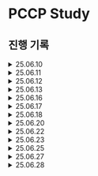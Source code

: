 # PCCP Study
## 진행 기록

<details>
  <summary>25.06.10</summary>

  |문제명|풀이|
  |--|--|
  |문자열 내 p와 y의 개수|[풀이](https://github.com/StackUpTogether/PCCP-Study/tree/Jihye/Jihye/programmers_level_1/문자열_내_p와_y의_개수)|
  |음양 더하기|[풀이](https://github.com/StackUpTogether/PCCP-Study/tree/Jihye/Jihye/programmers_level_1/음양_더하기)|
  |같은 숫자는 싫어|[풀이](https://github.com/StackUpTogether/PCCP-Study/tree/Jihye/Jihye/programmers_level_1/같은_숫자는_싫어)|
  |나머지가 1이 되는 수 찾기|[풀이](https://github.com/StackUpTogether/PCCP-Study/tree/Jihye/Jihye/programmers_level_1/나머지가_1이_되는_수_찾기)|
  |문자열 다루기 기본|[풀이](https://github.com/StackUpTogether/PCCP-Study/tree/Jihye/Jihye/programmers_level_1/문자열_다루기_기본)|

</details>

<details>
  <summary>25.06.11</summary>

  |문제명|풀이|
  |--|--|
  |하샤드 수|[풀이](https://github.com/StackUpTogether/PCCP-Study/tree/Jihye/Jihye/programmers_level_1/하샤드_수)|
  |두 정수 사이의 합|[풀이](https://github.com/StackUpTogether/PCCP-Study/tree/Jihye/Jihye/programmers_level_1/두_정수_사이의_합)|
  |시저 암호|[풀이](https://github.com/StackUpTogether/PCCP-Study/tree/Jihye/Jihye/programmers_level_1/시저_암호)|
  |K번째수|[풀이](https://github.com/StackUpTogether/PCCP-Study/tree/Jihye/Jihye/programmers_level_1/K번째수)|

</details>

<details>
  <summary>25.06.12</summary>

  |문제명|풀이|
  |--|--|
  |문자열 내 마음대로 정렬하기|[풀이](https://github.com/StackUpTogether/PCCP-Study/tree/Jihye/Jihye/programmers_level_1/문자열_내_마음대로_정렬하기)|
  |약수의 개수와 덧셈|[풀이](https://github.com/StackUpTogether/PCCP-Study/tree/Jihye/Jihye/programmers_level_1/약수의_개수와_덧셈)|
  |가장 가까운 같은 글자|[풀이](https://github.com/StackUpTogether/PCCP-Study/tree/Jihye/Jihye/programmers_level_1/가장_가까운_같은_글자)|

</details>

<details>
  <summary>25.06.13</summary>

  |문제명|풀이|
  |--|--|
  |최소직사각형|[풀이](https://github.com/StackUpTogether/PCCP-Study/tree/Jihye/Jihye/programmers_level_1/최소직사각형)|
  |이상한 문자 만들기|[풀이](https://github.com/StackUpTogether/PCCP-Study/tree/Jihye/Jihye/programmers_level_1/이상한_문자_만들기)|
  |예산|[풀이](https://github.com/StackUpTogether/PCCP-Study/tree/Jihye/Jihye/programmers_level_1/예산)|

</details>

<details>
  <summary>25.06.16</summary>

  |문제명|풀이|
  |--|--|
  |두 개 뽑아서 더하기|[풀이](https://github.com/StackUpTogether/PCCP-Study/tree/Jihye/Jihye/programmers_level_1/두_개_뽑아서_더하기)|
  |소수 찾기|[풀이](https://github.com/StackUpTogether/PCCP-Study/tree/Jihye/Jihye/programmers_level_1/소수_찾기)|
  |콜라 문제|[풀이](https://github.com/StackUpTogether/PCCP-Study/tree/Jihye/Jihye/programmers_level_1/콜라_문제)|

</details>

<details>
  <summary>25.06.17</summary>

  |문제명|풀이|
  |--|--|
  |동영상 재생기|[풀이](https://github.com/StackUpTogether/PCCP-Study/tree/Jihye/Jihye/programmers_level_1/동영상_재생기)|
  |과일 장수|[풀이](https://github.com/StackUpTogether/PCCP-Study/tree/Jihye/Jihye/programmers_level_1/과일_장수)|

</details>

<details>
  <summary>25.06.18</summary>

  |문제명|풀이|
  |--|--|
  |최대공약수와 최소공배수|[풀이](https://github.com/StackUpTogether/PCCP-Study/tree/Jihye/Jihye/programmers_level_1/최대공약수와_최소공배수)|
  |크기가 작은 부분문자열|[풀이](https://github.com/StackUpTogether/PCCP-Study/tree/Jihye/Jihye/programmers_level_1/크기가_작은_부분문자열)|
  |삼총사|[풀이](https://github.com/StackUpTogether/PCCP-Study/tree/Jihye/Jihye/programmers_level_1/삼총사)|
  |푸드 파이트 대회|[풀이](https://github.com/StackUpTogether/PCCP-Study/tree/Jihye/Jihye/programmers_level_1/푸드_파이트_대회)|

</details>

<details>
  <summary>25.06.20</summary>

  |문제명|풀이|
  |--|--|
  |명예의 전당 (1)|[풀이](https://github.com/StackUpTogether/PCCP-Study/tree/Jihye/Jihye/programmers_level_1/명예의_전당_(1))|
  |카드 뭉치|[풀이](https://github.com/StackUpTogether/PCCP-Study/tree/Jihye/Jihye/programmers_level_1/카드 뭉치)|

</details>

<details>
  <summary>25.06.22</summary>

  |문제명|풀이|
  |--|--|
  |기사단원의 무기|[풀이](https://github.com/StackUpTogether/PCCP-Study/tree/Jihye/Jihye/programmers_level_1/기사단원의_무기)|

</details>

<details>
  <summary>25.06.23</summary>

  |문제명|풀이|
  |--|--|
  |덧칠하기|[풀이](https://github.com/StackUpTogether/PCCP-Study/tree/Jihye/Jihye/programmers_level_1/덧칠하기)|
  |소수 만들기|[풀이](https://github.com/StackUpTogether/PCCP-Study/tree/Jihye/Jihye/programmers_level_1/소수_만들기)|

</details>

<details>
  <summary>25.06.25</summary>

  |문제명|풀이|
  |--|--|
  |둘만의 암호|[풀이](https://github.com/StackUpTogether/PCCP-Study/tree/Jihye/Jihye/programmers_level_1/둘만의_암호)|
  |옹알이 (2)|[풀이](https://github.com/StackUpTogether/PCCP-Study/tree/Jihye/Jihye/programmers_level_1/옹알이_(2))|
  |문자열 나누기|[풀이](https://github.com/StackUpTogether/PCCP-Study/tree/Jihye/Jihye/programmers_level_1/문자열_나누기)|
  |대충 만든 자판|[풀이](https://github.com/StackUpTogether/PCCP-Study/tree/Jihye/Jihye/programmers_level_1/대충_만든_자판)|

</details>

<details>
  <summary>25.06.27</summary>

  |문제명|풀이|
  |--|--|
  |붕대 감기|[풀이](https://github.com/StackUpTogether/PCCP-Study/tree/Jihye/Jihye/programmers_level_1/붕대_감기)|
  |퍼즐 게임 챌린지|[풀이](https://github.com/StackUpTogether/PCCP-Study/tree/Jihye/Jihye/programmers_level_2/퍼즐_게임_챌린지)|

</details>

<details>
  <summary>25.06.28</summary>

  |문제명|풀이|
  |--|--|
  |최댓값과 최솟값|[풀이](https://github.com/StackUpTogether/PCCP-Study/tree/Jihye/Jihye/programmers_level_2/최댓값과_최솟값)|
  |이진 변환 반복하기|[풀이](https://github.com/StackUpTogether/PCCP-Study/tree/Jihye/Jihye/programmers_level_2/이진_변환_반복하기)|
  |다음 큰 숫자|[풀이](https://github.com/StackUpTogether/PCCP-Study/tree/Jihye/Jihye/programmers_level_2/다음_큰_숫자)|

</details>